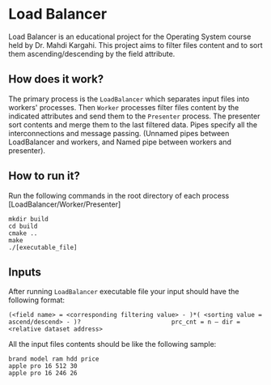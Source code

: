 # Load Balancer

Load Balancer is an educational project for the Operating System course held by Dr. Mahdi Kargahi.
This project aims to filter files content and to sort them ascending/descending by the field attribute.

## How does it work?
The primary process is the `LoadBalancer` which separates input files into workers' processes.
Then `Worker` processes filter files content by the indicated attributes and send them to the `Presenter` process.
The presenter sort contents and merge them to the last filtered data.
Pipes specify all the interconnections and message passing.
(Unnamed pipes between LoadBalancer and workers, and Named pipe between workers and presenter).

## How to run it?
Run the following commands in the root directory of each process [LoadBalancer/Worker/Presenter]
```
mkdir build
cd build
cmake ..
make
./[executable_file]
```

## Inputs
After running `LoadBalancer` executable file your input should have the following format:

```
(<field name> = <corresponding filtering value> - )*( <sorting value = ascend/descend> - )? ￼￼￼￼￼￼￼￼￼￼￼￼￼￼￼￼￼￼￼￼￼￼￼￼prc_cnt = n – dir = <relative dataset address> 
```

All the input files contents should be like the following sample: 

```
brand model ram hdd price 
apple pro 16 512 30
apple pro 16 246 26
```
